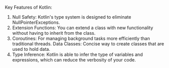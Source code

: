 Key Features of Kotlin:
1. Null Safety: Kotlin's type system is designed to eliminate NullPointerExceptions.
2. Extension Functions: You can extend a class with new functionality without having to inherit from the class.
3. Coroutines: For managing background tasks more efficiently than traditional threads.
Data Classes: Concise way to create classes that are used to hold data.
4. Type Inference: Kotlin is able to infer the type of variables and expressions, which can reduce the verbosity of your code.

